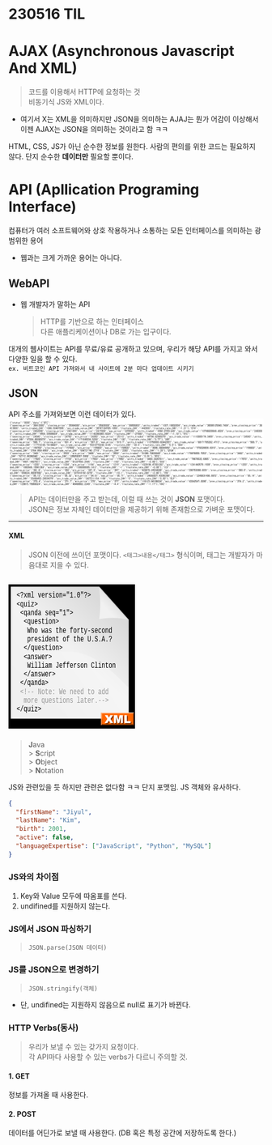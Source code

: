 # 230516 TIL

# AJAX (Asynchronous Javascript And XML)

> 코드를 이용해서 HTTP에 요청하는 것
> <br> 비동기식 JS와 XML이다.

- 여기서 X는 XML을 의미하지만 JSON을 의미하는 AJAJ는 뭔가 어감이 이상해서 이젠 AJAX는 JSON을 의미하는 것이라고 함 ㅋㅋ

HTML, CSS, JS가 아닌 순수한 정보를 원한다. 사람의 편의를 위한 코드는 필요하지 않다. 단지 순수한 **데이터만** 필요할 뿐이다.

# API (Apllication Programing Interface)

컴퓨터가 여러 소프트웨어와 상호 작용하거나 소통하는 모든 인터페이스를 의미하는 광범위한 용어

- 웹과는 크게 가까운 용어는 아니다.

## WebAPI

- 웹 개발자가 말하는 API
  > HTTP를 기반으로 하는 인터페이스
  > <br> 다른 애플리케이션이나 DB로 가는 입구이다.

대개의 웹사이트는 API를 무료/유료 공개하고 있으며, 우리가 해당 API를 가지고 와서 다양한 일을 할 수 있다. <br>
`ex. 비트코인 API 가져와서 내 사이트에 2분 마다 업데이트 시키기`

## JSON

API 주소를 가져와보면 이런 데이터가 있다.
![](images/2023-05-17-22-56-00.png)

> API는 데이터만을 주고 받는데, 이럴 때 쓰는 것이 **JSON** 포맷이다.
> <br> JSON은 정보 자체인 데이터만을 제공하기 위해 존재함으로 가벼운 포맷이다.

---

#### XML

> JSON 이전에 쓰이던 포맷이다. `<태그>내용</태그>` 형식이며, 태그는 개발자가 마음대로 지을 수 있다.

## ![](images/2023-05-17-22-42-31.png)

> **J**ava <br> > **S**cript <br> > **O**bject <br> > **N**otation

JS와 관련있을 듯 하지만 관련은 없다함 ㅋㅋ 단지 포맷임. JS 객체와 유사하다.

```json
{
  "firstName": "Jiyul",
  "lastName": "Kim",
  "birth": 2001,
  "active": false,
  "languageExpertise": ["JavaScript", "Python", "MySQL"]
}
```

### JS와의 차이점

1. Key와 Value 모두에 따옴표를 쓴다.
2. undifined를 지원하지 않는다.

### JS에서 JSON 파싱하기

> `JSON.parse(JSON 데이터)`

### JS를 JSON으로 변경하기

> `JSON.stringify(객체)`

- 단, undifined는 지원하지 않음으로 null로 표기가 바뀐다.

### HTTP Verbs(동사)

> 우리가 보낼 수 있는 갖가지 요청이다. <br>
> 각 API마다 사용할 수 있는 verbs가 다르니 주의할 것.

#### 1. GET

정보를 가져올 때 사용한다.

#### 2. POST

데이터를 어딘가로 보낼 때 사용한다. (DB 혹은 특정 공간에 저장하도록 한다.)
